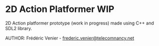 # 2D Action Platformer WIP
2D Action platformer prototype (work in progress) made using C++ and SDL2 library.

AUTHOR: Frédéric Venier - frederic.venier@telecomnancy.net
